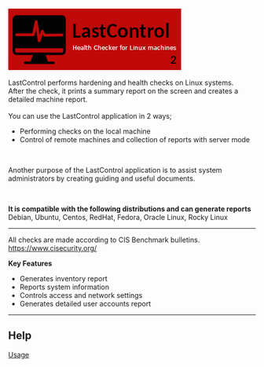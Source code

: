 ![alt text](doc/images/lastcontrol_logo.png "LastControl")
<br>

LastControl performs hardening and health checks on Linux systems.<br>
After the check, it prints a summary report on the screen and creates a detailed machine report.<br>
<br>
You can use the LastControl application in 2 ways;<br>
- Performing checks on the local machine
- Control of remote machines and collection of reports with server mode

<br>

Another purpose of the LastControl application is to assist system administrators by creating guiding and useful documents.<br>

<br>

**It is compatible with the following distributions and can generate reports** <br>
Debian, Ubuntu, Centos, RedHat, Fedora, Oracle Linux, Rocky Linux<br>

---

All checks are made according to CIS Benchmark bulletins.<br>
https://www.cisecurity.org/

**Key Features**<br>
- Generates inventory report
- Reports system information
- Controls access and network settings
- Generates detailed user accounts report

---

## Help

[Usage](https://github.com/eesmer/LastControl/blob/main/lastcontrol-handbook.md)
